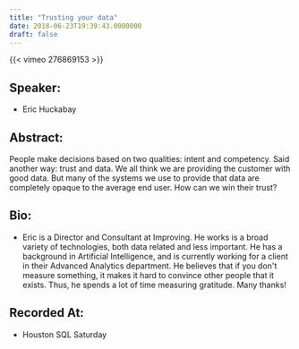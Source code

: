 ```yaml
---
title: "Trusting your data"
date: 2018-06-23T19:39:43.0000000
draft: false
---
```


{{< vimeo 276869153 >}}

## Speaker:

 - Eric Huckabay

## Abstract:

<p>People make decisions based on two qualities: intent and competency.  Said another way: trust and data.  We all think we are providing the customer with good data.  But many of the systems we use to provide that data are completely opaque to the average end user. How can we win their trust?
</p>

## Bio:

 - <p>Eric is a Director and Consultant at Improving.  He works is a broad variety of technologies, both data related and less important.  He has a background in Artificial Intelligence, and is currently working for a client in their Advanced Analytics department.  He believes that if you don't measure something, it makes it hard to convince other people that it exists.  Thus, he spends a lot of time measuring gratitude.  Many thanks!
</p>

## Recorded At:

 - Houston SQL Saturday

